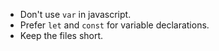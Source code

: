 - Don't use `var` in javascript.
- Prefer `let` and `const` for variable declarations.
- Keep the files short.